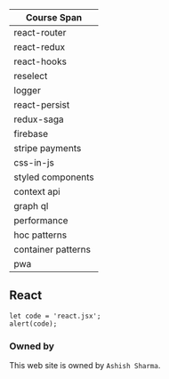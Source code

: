 

| Course Span
| -- 
| react-router | 
| react-redux | 
| react-hooks | 
| reselect | 
| logger | 
| react-persist | 
| redux-saga | 
| firebase | 
| stripe payments | 
| css-in-js | 
| styled components | 
| context api | 
| graph ql | 
| performance | 
| hoc patterns | 
| container patterns | 
| pwa  | 


## React

```
let code = 'react.jsx';
alert(code);
```

### Owned by

This web site is owned by `Ashish Sharma`.
